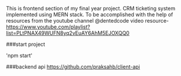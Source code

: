 This is frontend section of my final year project. CRM ticketing system implemented using MERN stack. To be accomplished with the help of resources from the youtube channel @dentedcode video resource- https://www.youtube.com/playlist?list=PLtPNAX49WUFN8yq2vEuAY6AhM5EJOXQQ0

###start project

'npm start'

###backend api
https://github.com/praksahb/client-api
